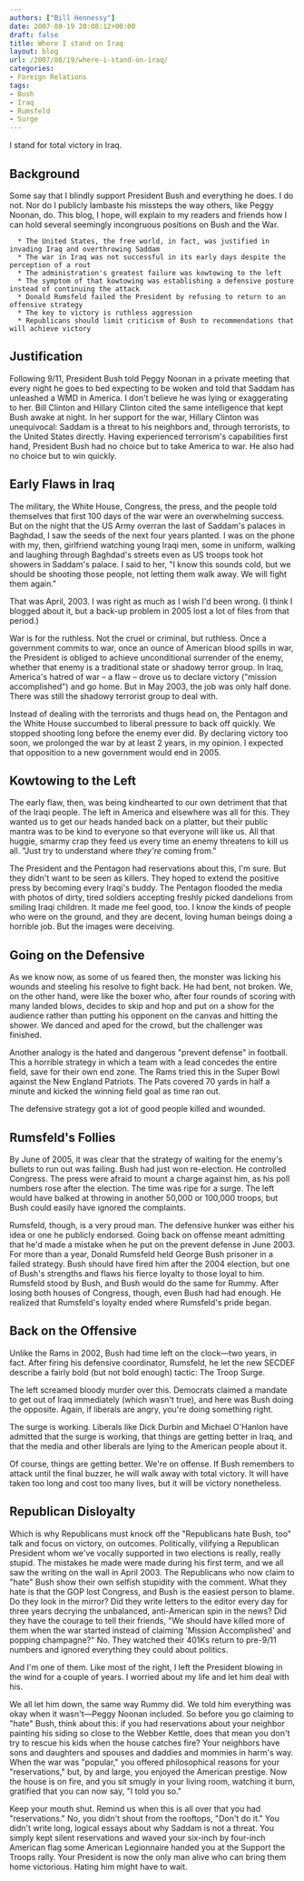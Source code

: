 ```yaml
---
authors: ["Bill Hennessy"]
date: 2007-08-19 20:08:12+00:00
draft: false
title: Where I stand on Iraq
layout: blog
url: /2007/08/19/where-i-stand-on-iraq/
categories:
- Foreign Relations
tags:
- Bush
- Iraq
- Rumsfeld
- Surge
---
```


I stand for total victory in Iraq.


## Background


Some say that I blindly support President Bush and everything he does. I do not. Nor do I publicly lambaste his missteps the way others, like Peggy Noonan, do. This blog, I hope, will explain to my readers and friends how I can hold several seemingly incongruous positions on Bush and the War.



	  * The United States, the free world, in fact, was justified in invading Iraq and overthrowing Saddam
	  * The war in Iraq was not successful in its early days despite the perception of a rout
	  * The administration's greatest failure was kowtowing to the left
	  * The symptom of that kowtowing was establishing a defensive posture instead of continuing the attack
	  * Donald Rumsfeld failed the President by refusing to return to an offensive strategy
	  * The key to victory is ruthless aggression
	  * Republicans should limit criticism of Bush to recommendations that will achieve victory



## Justification


Following 9/11, President Bush told Peggy Noonan in a private meeting that every night he goes to bed expecting to be woken and told that Saddam has unleashed a WMD in America. I don't believe he was lying or exaggerating to her. Bill Clinton and Hillary Clinton cited the same intelligence that kept Bush awake at night. In her support for the war, Hillary Clinton was unequivocal: Saddam is a threat to his neighbors and, through terrorists, to the United States directly. Having experienced terrorism's capabilities first hand, President Bush had no choice but to take America to war. He also had no choice but to win quickly.


## Early Flaws in Iraq


The military, the White House, Congress, the press, and the people told themselves that first 100 days of the war were an overwhelming success. But on the night that the US Army overran the last of Saddam's palaces in Baghdad, I saw the seeds of the next four years planted. I was on the phone with my, then, girlfriend watching young Iraqi men, some in uniform, walking and laughing through Baghdad's streets even as US troops took hot showers in Saddam's palace. I said to her, "I know this sounds cold, but we should be shooting those people, not letting them walk away. We will fight them again."

That was April, 2003. I was right as much as I wish I'd been wrong. (I think I blogged about it, but a back-up problem in 2005 lost a lot of files from that period.)

War is for the ruthless. Not the cruel or criminal, but ruthless. Once a government commits to war, once an ounce of American blood spills in war, the President is obliged to achieve unconditional surrender of the enemy, whether that enemy is a traditional state or shadowy terror group. In Iraq, America's hatred of war – a flaw – drove us to declare victory ("mission accomplished") and go home. But in May 2003, the job was only half done. There was still the shadowy terrorist group to deal with.

Instead of dealing with the terrorists and thugs head on, the Pentagon and the White House succumbed to liberal pressure to back off quickly. We stopped shooting long before the enemy ever did. By declaring victory too soon, we prolonged the war by at least 2 years, in my opinion. I expected that opposition to a new government would end in 2005.


## Kowtowing to the Left


The early flaw, then, was being kindhearted to our own detriment that that of the Iraqi people. The left in America and elsewhere was all for this. They wanted us to get our heads handed back on a platter, but their public mantra was to be kind to everyone so that everyone will like us. All that huggie, smarmy crap they feed us every time an enemy threatens to kill us all. "Just try to understand where _they're_ coming from."

The President and the Pentagon had reservations about this, I'm sure. But they didn't want to be seen as killers. They hoped to extend the positive press by becoming every Iraqi's buddy. The Pentagon flooded the media with photos of dirty, tired soldiers accepting freshly picked dandelions from smiling Iraqi children. It made me feel good, too. I know the kinds of people who were on the ground, and they are decent, loving human beings doing a horrible job. But the images were deceiving.


## Going on the Defensive


As we know now, as some of us feared then, the monster was licking his wounds and steeling his resolve to fight back. He had bent, not broken. We, on the other hand, were like the boxer who, after four rounds of scoring with many landed blows, decides to skip and hop and put on a show for the audience rather than putting his opponent on the canvas and hitting the shower. We danced and aped for the crowd, but the challenger was finished.

Another analogy is the hated and dangerous "prevent defense" in football. This a horrible strategy in which a team with a lead concedes the entire field, save for their own end zone. The Rams tried this in the Super Bowl against the New England Patriots. The Pats covered 70 yards in half a minute and kicked the winning field goal as time ran out.

The defensive strategy got a lot of good people killed and wounded.


## Rumsfeld's Follies


By June of 2005, it was clear that the strategy of waiting for the enemy's bullets to run out was failing. Bush had just won re-election. He controlled Congress. The press were afraid to mount a charge against him, as his poll numbers rose after the election. The time was ripe for a surge. The left would have balked at throwing in another 50,000 or 100,000 troops, but Bush could easily have ignored the complaints.

Rumsfeld, though, is a very proud man. The defensive hunker was either his idea or one he publicly endorsed. Going back on offense meant admitting that he'd made a mistake when he put on the prevent defense in June 2003. For more than a year, Donald Rumsfeld held George Bush prisoner in a failed strategy. Bush should have fired him after the 2004 election, but one of Bush's strengths and flaws his fierce loyalty to those loyal to him. Rumsfeld stood by Bush, and Bush would do the same for Rummy. After losing both houses of Congress, though, even Bush had had enough. He realized that Rumsfeld's loyalty ended where Rumsfeld's pride began.


## Back on the Offensive


Unlike the Rams in 2002, Bush had time left on the clock—two years, in fact. After firing his defensive coordinator, Rumsfeld, he let the new SECDEF describe a fairly bold (but not bold enough) tactic: The Troop Surge.

The left screamed bloody murder over this. Democrats claimed a mandate to get out of Iraq immediately (which wasn't true), and here was Bush doing the opposite. Again, if liberals are angry, you're doing something right.

The surge is working. Liberals like Dick Durbin and Michael O'Hanlon have admitted that the surge is working, that things are getting better in Iraq, and that the media and other liberals are lying to the American people about it.

Of course, things are getting better. We're on offense. If Bush remembers to attack until the final buzzer, he will walk away with total victory. It will have taken too long and cost too many lives, but it will be victory nonetheless.


## Republican Disloyalty


Which is why Republicans must knock off the "Republicans hate Bush, too" talk and focus on victory, on outcomes. Politically, vilifying a Republican President whom we've vocally supported in two elections is really, really stupid. The mistakes he made were made during his first term, and we all saw the writing on the wall in April 2003. The Republicans who now claim to "hate" Bush show their own selfish stupidity with the comment. What they hate is that the GOP lost Congress, and Bush is the easiest person to blame. Do they look in the mirror? Did they write letters to the editor every day for three years decrying the unbalanced, anti-American spin in the news? Did they have the courage to tell their friends, "We should have killed more of them when the war started instead of claiming 'Mission Accomplished' and popping champagne?" No. They watched their 401Ks return to pre-9/11 numbers and ignored everything they could about politics.

And I'm one of them. Like most of the right, I left the President blowing in the wind for a couple of years. I worried about my life and let him deal with his.

We all let him down, the same way Rummy did. We told him everything was okay when it wasn't—Peggy Noonan included. So before you go claiming to "hate" Bush, think about this: if you had reservations about your neighbor painting his siding so close to the Webber Kettle, does that mean you don't try to rescue his kids when the house catches fire? Your neighbors have sons and daughters and spouses and daddies and mommies in harm's way. When the war was "popular," you offered philosophical reasons for your "reservations," but, by and large, you enjoyed the American prestige. Now the house is on fire, and you sit smugly in your living room, watching it burn, gratified that you can now say, "I told you so."

Keep your mouth shut. Remind us when this is all over that you had "reservations." No, you didn't shout from the rooftops, "Don't do it." You didn't write long, logical essays about why Saddam is not a threat. You simply kept silent reservations and waved your six-inch by four-inch American flag some American Legionnaire handed you at the Support the Troops rally. Your President is now the only man alive who can bring them home victorious. Hating him might have to wait.
